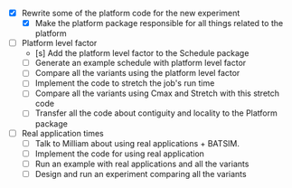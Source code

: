 - [x] Rewrite some of the platform code for the new experiment
  - [x] Make the platform package responsible for all things related to the
    	platform

- [ ] Platform level factor
  - [s] Add the platform level factor to the Schedule package
  - [ ] Generate an example schedule with platform level factor
  - [ ] Compare all the variants using the platform level factor
  - [ ] Implement the code to stretch the job's run time
  - [ ] Compare all the variants using Cmax and Stretch with this stretch code
  - [ ] Transfer all the code about contiguity and locality to the Platform
    	package

- [ ] Real application times
  - [ ] Talk to Milliam about using real applications + BATSIM.
  - [ ] Implement the code for using real application
  - [ ] Run an example with real applications and all the variants
  - [ ] Design and run an experiment comparing all the variants
